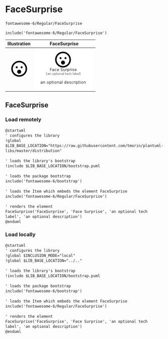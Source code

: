 # FaceSurprise


```text
fontawesome-6/Regular/FaceSurprise
```

```text
include('fontawesome-6/Regular/FaceSurprise')
```



| Illustration | FaceSurprise |
| :---: | :---: |
| ![illustration for Illustration](../../fontawesome-6/Regular/FaceSurprise.png) | ![illustration for FaceSurprise](../../fontawesome-6/Regular/FaceSurprise.Local.png) |




## FaceSurprise

### Load remotely
```plantuml
@startuml
' configures the library
!global $LIB_BASE_LOCATION="https://raw.githubusercontent.com/tmorin/plantuml-libs/master/distribution"

' loads the library's bootstrap
!include $LIB_BASE_LOCATION/bootstrap.puml

' loads the package bootstrap
include('fontawesome-6/bootstrap')

' loads the Item which embeds the element FaceSurprise
include('fontawesome-6/Regular/FaceSurprise')

' renders the element
FaceSurprise('FaceSurprise', 'Face Surprise', 'an optional tech label', 'an optional description')
@enduml
```

### Load locally
```plantuml
@startuml
' configures the library
!global $INCLUSION_MODE="local"
!global $LIB_BASE_LOCATION="../.."

' loads the library's bootstrap
!include $LIB_BASE_LOCATION/bootstrap.puml

' loads the package bootstrap
include('fontawesome-6/bootstrap')

' loads the Item which embeds the element FaceSurprise
include('fontawesome-6/Regular/FaceSurprise')

' renders the element
FaceSurprise('FaceSurprise', 'Face Surprise', 'an optional tech label', 'an optional description')
@enduml
```


